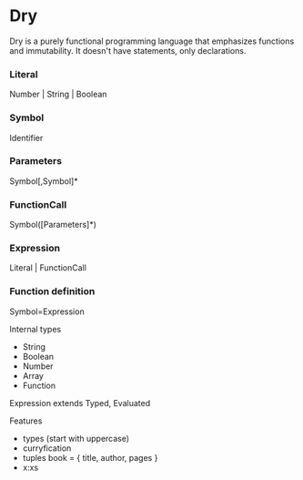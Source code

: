 # Dry
Dry is a purely functional programming language that emphasizes functions and immutability. It doesn't have statements, only declarations.

### Literal
Number | String | Boolean

### Symbol
Identifier

### Parameters
Symbol[,Symbol]*

### FunctionCall
Symbol([Parameters]*)

### Expression
Literal | FunctionCall

### Function definition
Symbol=Expression

Internal types
* String
* Boolean
* Number
* Array
* Function

Expression extends Typed, Evaluated

Features
* types (start with uppercase)
* curryfication
* tuples book = { title, author, pages }
* x:xs